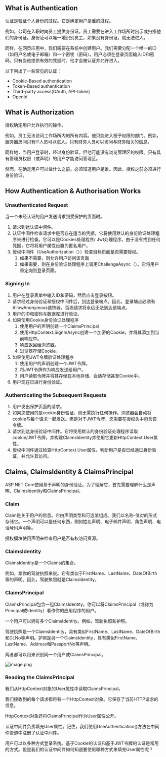 
## What is Authentication

认证是验证个人身份的过程。它是确定用户是谁的过程。

例如，公司在入职时向员工提供身份证。员工需要在进入工作场所时出示或扫描他们的身份证。身份证可以唯一地识别员工，如果没有身份证，就无法进入。

同样，在网页应用中，我们需要在系统中创建用户。我们需要分配一个唯一的ID（如用户名或电子邮箱）和一个密钥（密码）。用户必须在登录页面输入ID和密码。只有当他提供有效的凭据时，他才会被认证并允许进入。

以下列出了一些常见的认证：
- Cookie-Based authentication
- Token-Based authentication
- Third-party access(OAuth, API-token)
- OpenId

## What is Authorization

授权确定用户允许执行的操作。

例如，员工无法访问工作场所内的所有内容。他只能进入授予权限的部门。例如，服务器房间只有IT人员可以进入。只有财务人员可以访问与财务相关的信息。

同样地，当用户登录时，经过身份验证。但他可能没有浏览管理区的权限。只有具有管理员权限（或声明）的用户才能访问管理区。

然而，在确定用户可以做什么之前，必须知道用户是谁。因此，授权之前必须进行身份验证。

## How Authentication & Authorisation Works
### Unauthenticated Request

当一个未经认证的用户发送请求到受保护的页面时。

1. 请求到达认证中间件。
2. 认证中间件检查请求中是否存在适当的凭据。它将使用默认的身份验证处理程序来进行检查。它可以是Cookies处理程序/ Jwt处理程序。由于没有找到任何凭据，它将将用户属性设置为匿名用户。
3. 授权中间件（UseAuthorization（））检查目标页面是否需要授权。
	1. 如果不需要，则允许用户访问该页面
	2. 如果需要，则在身份验证处理程序上调用ChallengeAsync（）。它将用户重定向到登录页面。

### Signing In

1. 用户在登录表单中输入ID和密码，然后点击登录按钮。
2. 请求经过身份验证和授权中间件后，到达登录端点。因此，登录端点必须有AllowAnonymous装饰器，否则请求将永远无法到达该端点。
3. 用户的ID和密码与数据库进行验证。
4. 如果使用Cookie身份验证处理程序
	1. 使用用户的声明创建一个ClaimsPrincipal
	2. 使用HttpContext.SignInAsync创建一个加密的Cookie，并将其添加到当前响应中。
	3. 响应返回给浏览器。
	4. 浏览器存储Cookie。
5. 如果使用JWT令牌验证处理程序
	1. 使用用户的声明创建一个JWT令牌。
	2. 将JWT令牌作为响应发送给用户。
	3. 用户读取令牌并将其存储在本地存储、会话存储甚至Cookie中。
6. 用户现在已进行身份验证。

### Authenticating the Subsequent Requests
1. 用户发出保护页面的请求。
2. 如果您使用的是cookie身份验证，则无需执行任何操作。浏览器会自动将cookie与每个请求一起发送。但是对于JWT令牌，您需要在授权头中包含该令牌。
3. 请求到达身份验证中间件。它将使用默认的身份验证处理程序读取cookie/JWT令牌，并构建ClaimsIdentity并使用它更新HttpContext.User属性。
4. 授权中间件通过检查HttpContext.User属性，判断用户是否已经通过身份验证，并允许其访问。

## Claims, ClaimsIdentity & ClaimsPrincipal

ASP.NET Core使用基于声明的身份验证。为了理解它，首先需要理解什么是声明、ClaimsIdentity和ClaimsPrincipal。

### Claim

Claim是关于用户的信息。它由声明类型和可选值组成。我们以名称-值对的形式存储它。一个声明可以是任何东西，例如姓名声明、电子邮件声明、角色声明、电话号码声明等。

授权模块使用声明来检查用户是否有权访问资源。

### ClaimsIdentity

ClaimsIdentity是一个Claims的集合。

例如，拿你的驾驶执照来说。它有类似于FirstName、LastName、DateOfBirth等的声明。因此，驾驶执照就是ClaimsIdentity。

### ClaimsPrincipal

ClaimsPrincipal包含一组ClaimsIdentity。你可以将ClaimsPrincipal（或称为Principal或Identity）看作你的应用程序的用户。

一个用户可以拥有多个ClaimsIdentity。例如，驾驶执照和护照。

驾驶执照是一个ClaimsIdentity，具有类似FirstName、LastName、DateOfBirth和DLNo等声明。护照是另一个ClaimsIdentity，具有类似FirstName、LastName、Address和PassportNo等声明。

两者都可以用来识别同一个用户或ClaimsPrincipal。

![image.png](https://assets.happtim.com/image/n3dc/202306292340350.png)

### Reading the ClaimsPrincipal

我们从HttpContext对象的User属性中读取ClaimsPrincipal。

我们接收到的每个请求都将有一个HttpContext对象。它保存了当前HTTP请求的信息。

HttpContext对象还将ClaimsPrincipal作为User属性公开。

认证中间件负责填充User属性。记住，我们使用UseAuthentication()方法在中间件管道中注册了认证中间件。

用户可以以多种方式登录系统。基于Cookie的认证和基于JWT令牌的认证是常用的方式。但是我们的认证中间件如何知道要使用哪种方式来填充User属性呢？


